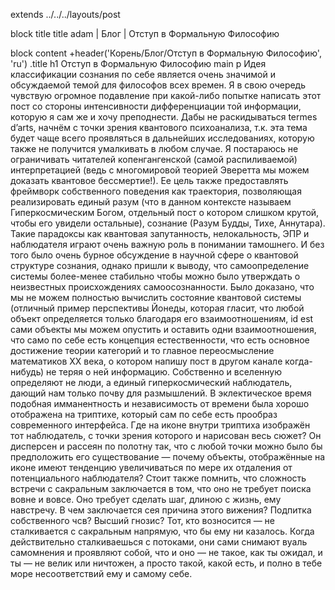 extends ../../../layouts/post

block title 
    title adam | Блог | Отступ в Формальную Философию

block content
    +header('Корень/Блог/Отступ в Формальную Философию', 'ru')
    .title
        h1 Отступ в Формальную Философию
    main
        p Идея классификации сознания по себе является очень значимой и обсуждаемой темой для философов всех времен. Я в свою очередь чувствую огромное подавление при какой-либо попытке написать этот пост со стороны интенсивности дифференциации той информации, которую я сам же и хочу преподнести. Дабы не раскидываться termes d’arts, начнём с точки зрения квантового психоанализа, т.к. эта тема будет чаще всего проявляться в дальнейших исследованиях, которую также не получится умалкивать в любом случае. Я постараюсь не ограничивать читателей копенгангенской (самой распиливаемой) интерпретацией (ведь с многомировой теорией Эверетта мы можем доказать квантовое бессмертие!). Ее цель также предоставлять фреймворк собственного поведения как траектория, позволяющая реализировать единый разум (что в данном контексте называем Гиперкосмическим Богом, отдельный пост о котором слишком крутой, чтобы его увидели остальные), сознание (Разум Будды, Тихе, Аннутара). Такие парадоксы как квантовая запутанность, нелокальность, ЭПР и наблюдателя играют очень важную роль в понимании тамошнего. И без того было очень бурное обсуждение в научной сфере о квантовой структуре сознания, однако пришли к выводу, что самоопределение системы более-менее стабильно чтобы можно было утверждать о неизвестных происхождениях самоосознанности. Было доказано, что мы не можем полностью вычислить состояние квантовой системы (отличный пример перспективы Йонеды, которая гласит, что любой объект определяется только благодаря его взаимоотношениям, id est сами объекты мы можем опустить и оставить одни взаимоотношения, что само по себе есть концепция естественности, что есть основное достижение теории категорий и то главное переосмысление математиков ХХ века, о котором напишу пост в другом канале когда-нибудь) не теряя о ней информацию. Собственно и вселенную определяют не люди, а единый гиперкосмический наблюдатель, дающий нам только почву для размышлений. В эклектическое время подобная имманентность и независимость от времени была хорошо отображена на триптихе, который сам по себе есть прообраз современного интерфейса. Где на иконе внутри триптиха изображён тот наблюдатель, с точки зрения которого и нарисован весь сюжет? Он дисперсен и рассеян по полотну так, что с любой точки можно было бы предположить его существование — почему объекты, отображённые на иконе имеют тенденцию увеличиваться по мере их отдаления от потенциального наблюдателя? Стоит также помнить, что сложность встречи с сакральным заключается в том, что оно не требует поиска вовне и вовсе. Оно требует сделать шаг, длиною с жизнь, ему навстречу. В чем заключается сея причина этого вижения? Подпитка собственного чсв? Высший гнозис? Тот, кто возносится — не сталкивается с сакральным напрямую, что бы ему ни казалось. Когда действительно сталкиваешься с потоками, они сами снимают вуаль самомнения и проявляют собой, что и оно — не такое, как ты ожидал, и ты — не велик или ничтожен, а просто такой, какой есть, и полно в тебе море несоответствий ему и самому себе.